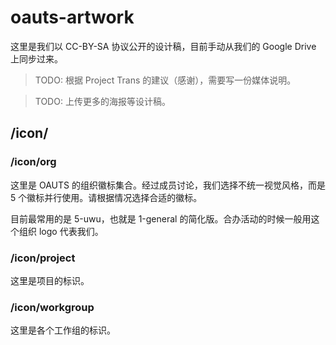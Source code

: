 # oauts-artwork

这里是我们以 CC-BY-SA 协议公开的设计稿，目前手动从我们的 Google Drive 上同步过来。

> TODO: 根据 Project Trans 的建议（感谢），需要写一份媒体说明。

> TODO: 上传更多的海报等设计稿。

## /icon/

### /icon/org

这里是 OAUTS 的组织徽标集合。经过成员讨论，我们选择不统一视觉风格，而是 5 个徽标并行使用。请根据情况选择合适的徽标。

目前最常用的是 5-uwu，也就是 1-general 的简化版。合办活动的时候一般用这个组织 logo 代表我们。

### /icon/project

这里是项目的标识。

### /icon/workgroup

这里是各个工作组的标识。
